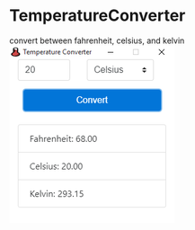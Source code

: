 # TemperatureConverter
convert between fahrenheit, celsius, and kelvin
![Screenshot](screenshot.png)
